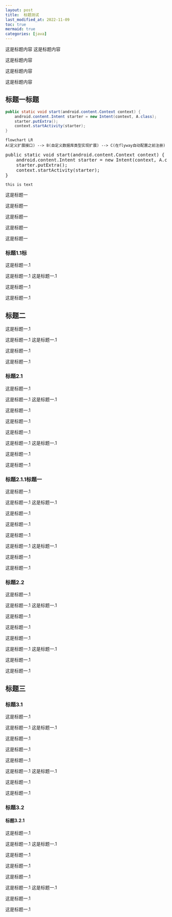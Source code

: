 ```yaml
---
layout: post
title:  标题测试
last_modified_at: 2022-11-09
toc: true
mermaid: true
categories: [java]
---
```


这是标题内容
这是标题内容

这是标题内容

这是标题内容

这是标题内容
## 标题一标题

```java
public static void start(android.content.Context context) {
    android.content.Intent starter = new Intent(context, A.class);
    starter.putExtra();
    context.startActivity(starter);
}
```

```mermaid
flowchart LR
A(定义扩展接口) --> B(自定义数据库类型实现扩展) --> C(在flyway自动配置之前注册)
```

<pre>
public static void start(android.content.Context context) {
    android.content.Intent starter = new Intent(context, A.class);
    starter.putExtra();
    context.startActivity(starter);
}
</pre>

```unknown
this is text
```

这是标题一

这是标题一

这是标题一

这是标题一

这是标题一
### 标题1.1标

这是标题一.1

这是标题一.1
这是标题一.1

这是标题一.1

这是标题一.1

## 标题二

这是标题一.1

这是标题一.1
这是标题一.1

这是标题一.1

这是标题一.1

### 标题2.1

这是标题一.1

这是标题一.1
这是标题一.1

这是标题一.1

这是标题一.1

这是标题一.1

这是标题一.1
这是标题一.1

这是标题一.1

这是标题一.1
### 标题2.1.1标题一

这是标题一.1

这是标题一.1
这是标题一.1

这是标题一.1

这是标题一.1

这是标题一.1

这是标题一.1
这是标题一.1

这是标题一.1

这是标题一.1
### 标题2.2

这是标题一.1

这是标题一.1
这是标题一.1

这是标题一.1

这是标题一.1

这是标题一.1

这是标题一.1
这是标题一.1

这是标题一.1

这是标题一.1

## 标题三
### 标题3.1
这是标题一.1

这是标题一.1
这是标题一.1

这是标题一.1

这是标题一.1

这是标题一.1

这是标题一.1
这是标题一.1

这是标题一.1

这是标题一.1
### 标题3.2
#### 标题3.2.1

这是标题一.1

这是标题一.1
这是标题一.1

这是标题一.1

这是标题一.1

这是标题一.1

这是标题一.1
这是标题一.1

这是标题一.1

这是标题一.1

